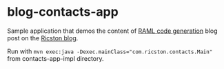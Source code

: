 blog-contacts-app
=================

Sample application that demos the content of [RAML code generation](http://ricston.com/blog/raml-code-generation/) blog post on the [Ricston blog](http://ricston.com/blog).

Run with `mvn exec:java -Dexec.mainClass="com.ricston.contacts.Main"` from contacts-app-impl directory.
